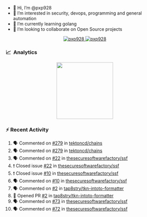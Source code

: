 - 👋  Hi, I’m @pxp928
- 👀  I’m interested in security, devops, programming and general automation
- 🌱  I’m currently learning golang
- 💞️  I’m looking to collaborate on Open Source projects

<p align="center">
  <a href="https://linkedin.com/in/pxp928" target="blank">
    <img src="https://img.shields.io/badge/linkedin-%230077B5.svg?&style=for-the-badge&logo=linkedin&logoColor=white" alt="pxp928" />
  </a>
  <a href="https://twitter.com/pxp928" target="blank">
    <img src="https://img.shields.io/badge/Twitter-1DA1F2?style=for-the-badge&logo=twitter&logoColor=white" alt="pxp928" />
  </a>
</p>

### 📈 &nbsp;Analytics

<p align="center">
  <a href="https://github.com/pxp928">
    <img height="180em" src="https://github-readme-stats-eight-theta.vercel.app/api?username=pxp928&show_icons=true&theme=radical&include_all_commits=true&count_private=true&line_height=26"/>
    <!---
    <img height="180em" src="https://github-readme-stats-eight-theta.vercel.app/api/top-langs/?username=pxp928&layout=compact&theme=radical&line_height=26"/>
    --->
  </a>
</p>

### :zap: Recent Activity

<!--START_SECTION:activity-->
1. 🗣 Commented on [#279](https://github.com/tektoncd/chains/issues/279) in [tektoncd/chains](https://github.com/tektoncd/chains)
2. 🗣 Commented on [#279](https://github.com/tektoncd/chains/issues/279) in [tektoncd/chains](https://github.com/tektoncd/chains)
3. 🗣 Commented on [#22](https://github.com/thesecuresoftwarefactory/ssf/issues/22) in [thesecuresoftwarefactory/ssf](https://github.com/thesecuresoftwarefactory/ssf)
4. ❗️ Closed issue [#22](https://github.com/thesecuresoftwarefactory/ssf/issues/22) in [thesecuresoftwarefactory/ssf](https://github.com/thesecuresoftwarefactory/ssf)
5. ❗️ Closed issue [#10](https://github.com/thesecuresoftwarefactory/ssf/issues/10) in [thesecuresoftwarefactory/ssf](https://github.com/thesecuresoftwarefactory/ssf)
6. 🗣 Commented on [#10](https://github.com/thesecuresoftwarefactory/ssf/issues/10) in [thesecuresoftwarefactory/ssf](https://github.com/thesecuresoftwarefactory/ssf)
7. 🗣 Commented on [#2](https://github.com/tap8stry/tkn-intoto-formatter/issues/2) in [tap8stry/tkn-intoto-formatter](https://github.com/tap8stry/tkn-intoto-formatter)
8. 💪 Opened PR [#2](https://github.com/tap8stry/tkn-intoto-formatter/pull/2) in [tap8stry/tkn-intoto-formatter](https://github.com/tap8stry/tkn-intoto-formatter)
9. 🗣 Commented on [#73](https://github.com/thesecuresoftwarefactory/ssf/issues/73) in [thesecuresoftwarefactory/ssf](https://github.com/thesecuresoftwarefactory/ssf)
10. 🗣 Commented on [#72](https://github.com/thesecuresoftwarefactory/ssf/issues/72) in [thesecuresoftwarefactory/ssf](https://github.com/thesecuresoftwarefactory/ssf)
<!--END_SECTION:activity-->

<!---
pxp928/pxp928 is a ✨ special ✨ repository because its `README.md` (this file) appears on your GitHub profile.
You can click the Preview link to take a look at your changes.
--->
